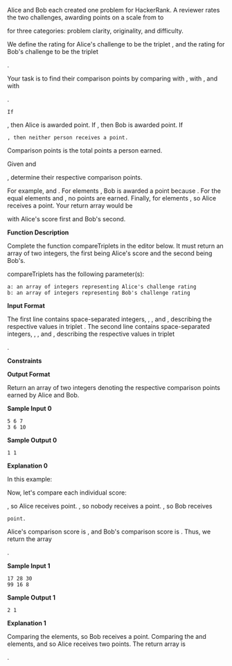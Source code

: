 Alice and Bob each created one problem for HackerRank. A reviewer rates the two challenges, awarding points on a scale from to

for three categories: problem clarity, originality, and difficulty.

We define the rating for Alice's challenge to be the triplet
, and the rating for Bob's challenge to be the triplet

.

Your task is to find their comparison points by comparing
with , with , and with

.

    If 

, then Alice is awarded
point.
If
, then Bob is awarded
point.
If

    , then neither person receives a point.

Comparison points is the total points a person earned.

Given
and

, determine their respective comparison points.

For example,
and . For elements , Bob is awarded a point because . For the equal elements and , no points are earned. Finally, for elements , so Alice receives a point. Your return array would be

with Alice's score first and Bob's second.

**Function Description**

Complete the function compareTriplets in the editor below. It must return an array of two integers, the first being Alice's score and the second being Bob's.

compareTriplets has the following parameter(s):

    a: an array of integers representing Alice's challenge rating
    b: an array of integers representing Bob's challenge rating

**Input Format**

The first line contains
space-separated integers, , , and , describing the respective values in triplet .
The second line contains space-separated integers, , , and , describing the respective values in triplet

.

**Constraints**

**Output Format**

Return an array of two integers denoting the respective comparison points earned by Alice and Bob.

**Sample Input 0**

    5 6 7
    3 6 10

**Sample Output 0**

    1 1

**Explanation 0**

In this example:

Now, let's compare each individual score:

, so Alice receives
point.
, so nobody receives a point.
, so Bob receives

    point.

Alice's comparison score is
, and Bob's comparison score is . Thus, we return the array

.

**Sample Input 1**

    17 28 30
    99 16 8

**Sample Output 1**

    2 1

**Explanation 1**

Comparing the
elements, so Bob receives a point.
Comparing the and elements, and so Alice receives two points.
The return array is

.
